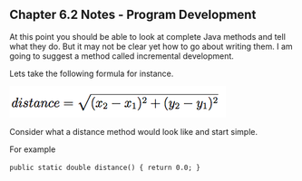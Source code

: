 ## Chapter 6.2 Notes - Program Development

At this point you should be able to look at complete Java methods and tell what they do. But it may not be clear yet how to go about writing them. I am going to suggest a method called incremental development.

Lets take the following formula for instance.

![Distance](../images/distance.png "Distance")

Consider what a distance method would look like and start simple.

For example

``
public static double distance()
{
  return 0.0;
}
``

